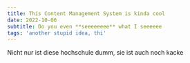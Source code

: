 ```yaml
---
title: This Content Management System is kinda cool
date: 2022-10-06
subtitle: Do you even **seeeeeeee** what I seeeeee
tags: 'another stupid idea, thi'
---
```

Nicht nur ist diese hochschule dumm, sie ist auch noch kacke
